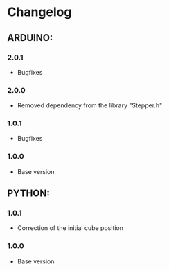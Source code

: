 # Changelog
## ARDUINO:
### 2.0.1
* Bugfixes
### 2.0.0
* Removed dependency from the library "Stepper.h"
### 1.0.1
* Bugfixes
### 1.0.0
* Base version
## PYTHON:
### 1.0.1
* Correction of the initial cube position
### 1.0.0
* Base version
